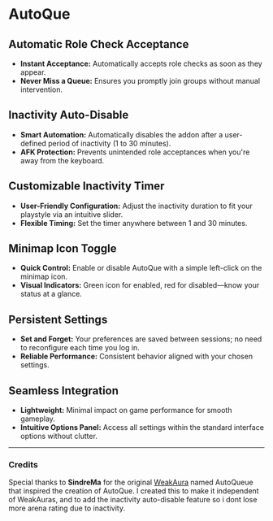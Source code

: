 # AutoQue

## Automatic Role Check Acceptance

- **Instant Acceptance:** Automatically accepts role checks as soon as they appear.
- **Never Miss a Queue:** Ensures you promptly join groups without manual intervention.

## Inactivity Auto-Disable

- **Smart Automation:** Automatically disables the addon after a user-defined period of inactivity (1 to 30 minutes).
- **AFK Protection:** Prevents unintended role acceptances when you're away from the keyboard.

## Customizable Inactivity Timer

- **User-Friendly Configuration:** Adjust the inactivity duration to fit your playstyle via an intuitive slider.
- **Flexible Timing:** Set the timer anywhere between 1 and 30 minutes.

## Minimap Icon Toggle

- **Quick Control:** Enable or disable AutoQue with a simple left-click on the minimap icon.
- **Visual Indicators:** Green icon for enabled, red for disabled—know your status at a glance.

## Persistent Settings

- **Set and Forget:** Your preferences are saved between sessions; no need to reconfigure each time you log in.
- **Reliable Performance:** Consistent behavior aligned with your chosen settings.

## Seamless Integration

- **Lightweight:** Minimal impact on game performance for smooth gameplay.
- **Intuitive Options Panel:** Access all settings within the standard interface options without clutter.

---

### Credits

Special thanks to **SindreMa** for the original [WeakAura](https://wago.io/3IxDUtinb) named AutoQueue that inspired the creation of AutoQue. 
I created this to make it independent of WeakAuras, and to add the inactivity auto-disable feature so i dont lose more arena rating due to inactivity.
